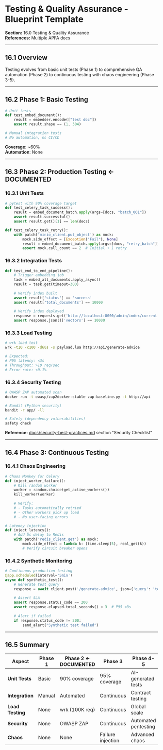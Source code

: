 # Testing & Quality Assurance - Blueprint Template

**Section:** 16.0 Testing & Quality Assurance  
**References:** Multiple APFA docs

---

## 16.1 Overview

Testing evolves from basic unit tests (Phase 1) to comprehensive QA automation (Phase 2) 
to continuous testing with chaos engineering (Phase 3-5).

---

## 16.2 Phase 1: Basic Testing

```python
# Unit tests
def test_embed_document():
    result = embedder.encode(["test doc"])
    assert result.shape == (1, 384)

# Manual integration tests
# No automation, no CI/CD
```

**Coverage:** ~60%  
**Automation:** None

---

## 16.3 Phase 2: Production Testing ← **DOCUMENTED**

### 16.3.1 Unit Tests

```python
# pytest with 90% coverage target
def test_celery_task_success():
    result = embed_document_batch.apply(args=[docs, "batch_001"])
    assert result.successful()
    assert result.get()[1] == len(docs)

def test_celery_task_retry():
    with patch('minio_client.put_object') as mock:
        mock.side_effect = [Exception("Fail"), None]
        result = embed_document_batch.apply(args=[docs, "retry_batch"])
        assert mock.call_count == 2  # Initial + 1 retry
```

### 16.3.2 Integration Tests

```python
def test_end_to_end_pipeline():
    # Trigger embedding job
    task = embed_all_documents.apply_async()
    result = task.get(timeout=300)
    
    # Verify index built
    assert result['status'] == 'success'
    assert result['total_documents'] == 10000
    
    # Verify index deployed
    response = requests.get('http://localhost:8000/admin/index/current')
    assert response.json()['vectors'] == 10000
```

### 16.3.3 Load Testing

```bash
# wrk load test
wrk -t10 -c100 -d60s -s payload.lua http://api/generate-advice

# Expected:
# P95 latency: <3s
# Throughput: >10 req/sec
# Error rate: <0.1%
```

### 16.3.4 Security Testing

```bash
# OWASP ZAP automated scan
docker run -t owasp/zap2docker-stable zap-baseline.py -t http://api

# Bandit (Python security)
bandit -r app/ -ll

# Safety (dependency vulnerabilities)
safety check
```

**Reference:** [docs/security-best-practices.md](../security-best-practices.md) section "Security Checklist"

---

## 16.4 Phase 3: Continuous Testing

### 16.4.1 Chaos Engineering

```python
# Chaos Monkey for Celery
def inject_worker_failure():
    # Kill random worker
    worker = random.choice(get_active_workers())
    kill_worker(worker)
    
    # Verify:
    # - Tasks automatically retried
    # - Other workers pick up load
    # - No user-facing errors

# Latency injection
def inject_latency():
    # Add 5s delay to Redis
    with patch('redis_client.get') as mock:
        mock.side_effect = lambda k: (time.sleep(5), real_get(k))
        # Verify circuit breaker opens
```

### 16.4.2 Synthetic Monitoring

```python
# Continuous production testing
@app.scheduled(interval='5min')
async def synthetic_test():
    # Generate test query
    response = await client.post('/generate-advice', json={'query': 'test loan $100,000'})
    
    # Assert SLA
    assert response.status_code == 200
    assert response.elapsed.total_seconds() < 3  # P95 <3s
    
    # Alert if failed
    if response.status_code != 200:
        send_alert("Synthetic test failed")
```

---

## 16.5 Summary

| Aspect | Phase 1 | Phase 2 ← DOCUMENTED | Phase 3 | Phase 4-5 |
|--------|---------|---------------------|---------|-----------|
| **Unit Tests** | Basic | 90% coverage | 95% coverage | AI-generated tests |
| **Integration** | Manual | Automated | Continuous | Contract testing |
| **Load Testing** | None | wrk (100K req) | Continuous | Global scale |
| **Security** | None | OWASP ZAP | Continuous | Automated pentesting |
| **Chaos** | None | None | Failure injection | Advanced chaos |

